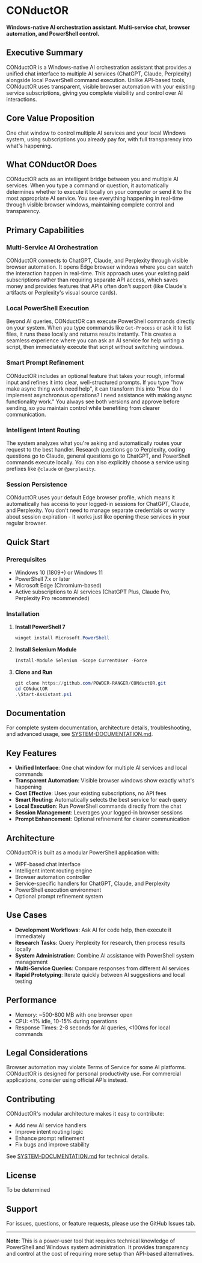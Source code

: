 # CONductOR

**Windows-native AI orchestration assistant. Multi-service chat, browser automation, and PowerShell control.**

## Executive Summary

CONductOR is a Windows-native AI orchestration assistant that provides a unified chat interface to multiple AI services (ChatGPT, Claude, Perplexity) alongside local PowerShell command execution. Unlike API-based tools, CONductOR uses transparent, visible browser automation with your existing service subscriptions, giving you complete visibility and control over AI interactions.

## Core Value Proposition

One chat window to control multiple AI services and your local Windows system, using subscriptions you already pay for, with full transparency into what's happening.

## What CONductOR Does

CONductOR acts as an intelligent bridge between you and multiple AI services. When you type a command or question, it automatically determines whether to execute it locally on your computer or send it to the most appropriate AI service. You see everything happening in real-time through visible browser windows, maintaining complete control and transparency.

## Primary Capabilities

### Multi-Service AI Orchestration
CONductOR connects to ChatGPT, Claude, and Perplexity through visible browser automation. It opens Edge browser windows where you can watch the interaction happen in real-time. This approach uses your existing paid subscriptions rather than requiring separate API access, which saves money and provides features that APIs often don't support (like Claude's artifacts or Perplexity's visual source cards).

### Local PowerShell Execution
Beyond AI queries, CONductOR can execute PowerShell commands directly on your system. When you type commands like `Get-Process` or ask it to list files, it runs these locally and returns results instantly. This creates a seamless experience where you can ask an AI service for help writing a script, then immediately execute that script without switching windows.

### Smart Prompt Refinement
CONductOR includes an optional feature that takes your rough, informal input and refines it into clear, well-structured prompts. If you type "how make async thing work need help", it can transform this into "How do I implement asynchronous operations? I need assistance with making async functionality work." You always see both versions and approve before sending, so you maintain control while benefiting from clearer communication.

### Intelligent Intent Routing
The system analyzes what you're asking and automatically routes your request to the best handler. Research questions go to Perplexity, coding questions go to Claude, general questions go to ChatGPT, and PowerShell commands execute locally. You can also explicitly choose a service using prefixes like `@claude` or `@perplexity`.

### Session Persistence
CONductOR uses your default Edge browser profile, which means it automatically has access to your logged-in sessions for ChatGPT, Claude, and Perplexity. You don't need to manage separate credentials or worry about session expiration - it works just like opening these services in your regular browser.

## Quick Start

### Prerequisites
- Windows 10 (1809+) or Windows 11
- PowerShell 7.x or later
- Microsoft Edge (Chromium-based)
- Active subscriptions to AI services (ChatGPT Plus, Claude Pro, Perplexity Pro recommended)

### Installation

1. **Install PowerShell 7**
   ```powershell
   winget install Microsoft.PowerShell
   ```

2. **Install Selenium Module**
   ```powershell
   Install-Module Selenium -Scope CurrentUser -Force
   ```

3. **Clone and Run**
   ```powershell
   git clone https://github.com/POWDER-RANGER/CONductOR.git
   cd CONductOR
   .\Start-Assistant.ps1
   ```

## Documentation

For complete system documentation, architecture details, troubleshooting, and advanced usage, see [SYSTEM-DOCUMENTATION.md](SYSTEM-DOCUMENTATION.md).

## Key Features

- **Unified Interface**: One chat window for multiple AI services and local commands
- **Transparent Automation**: Visible browser windows show exactly what's happening
- **Cost Effective**: Uses your existing subscriptions, no API fees
- **Smart Routing**: Automatically selects the best service for each query
- **Local Execution**: Run PowerShell commands directly from the chat
- **Session Management**: Leverages your logged-in browser sessions
- **Prompt Enhancement**: Optional refinement for clearer communication

## Architecture

CONductOR is built as a modular PowerShell application with:
- WPF-based chat interface
- Intelligent intent routing engine
- Browser automation controller
- Service-specific handlers for ChatGPT, Claude, and Perplexity
- PowerShell execution environment
- Optional prompt refinement system

## Use Cases

- **Development Workflows**: Ask AI for code help, then execute it immediately
- **Research Tasks**: Query Perplexity for research, then process results locally
- **System Administration**: Combine AI assistance with PowerShell system management
- **Multi-Service Queries**: Compare responses from different AI services
- **Rapid Prototyping**: Iterate quickly between AI suggestions and local testing

## Performance

- Memory: ~500-800 MB with one browser open
- CPU: <1% idle, 10-15% during operations
- Response Times: 2-8 seconds for AI queries, <100ms for local commands

## Legal Considerations

Browser automation may violate Terms of Service for some AI platforms. CONductOR is designed for personal productivity use. For commercial applications, consider using official APIs instead.

## Contributing

CONductOR's modular architecture makes it easy to contribute:
- Add new AI service handlers
- Improve intent routing logic
- Enhance prompt refinement
- Fix bugs and improve stability

See [SYSTEM-DOCUMENTATION.md](SYSTEM-DOCUMENTATION.md) for technical details.

## License

To be determined

## Support

For issues, questions, or feature requests, please use the GitHub Issues tab.

---

**Note**: This is a power-user tool that requires technical knowledge of PowerShell and Windows system administration. It provides transparency and control at the cost of requiring more setup than API-based alternatives.
